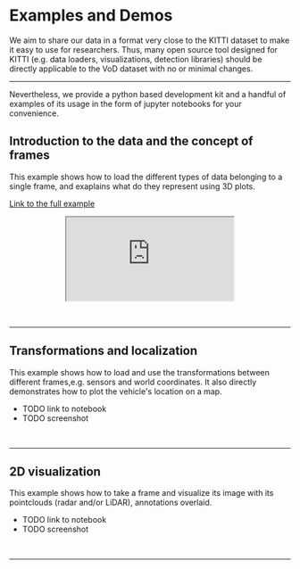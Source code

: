 # Examples and Demos

We aim to share our data in a format very close to the KITTI dataset to make it easy to use for researchers.
Thus, many open source tool designed for KITTI (e.g. data loaders, visualizations, detection libraries) should be directly applicable to the VoD dataset with no or minimal changes. 
<br>

---

Nevertheless, we provide a python based development kit and a handful of examples of its usage in the form of jupyter notebooks for your convenience.

## Introduction to the data and the concept of frames
This example shows how to load the different types of data belonging to a single frame, and exaplains what do they represent using 3D plots.

[Link to the full example](https://tudelft-iv.github.io/view-of-delft-dataset/notebook_html/1_frame_information/1_frame_information.html)

  
<p align="center"><iframe min-width: 25%; src="https://tudelft-iv.github.io/view-of-delft-dataset/notebook_html/1_frame_information/1_frame_information.html"></iframe></p>

<br>

---

## Transformations and localization
This example shows how to load and use the transformations between different frames,e.g. sensors and world coordinates.
It also directly demonstrates how to plot the vehicle's location on a map.
- TODO link to notebook
- TODO screenshot
<br>

---

## 2D visualization
This example shows how to take a frame and visualize its image with its pointclouds (radar and/or LiDAR), annotations overlaid.
- TODO link to notebook
- TODO screenshot
<br>

---
